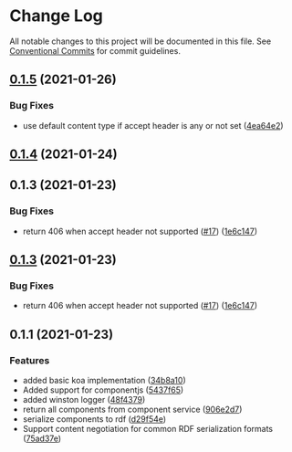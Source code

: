 # Change Log

All notable changes to this project will be documented in this file.
See [Conventional Commits](https://conventionalcommits.org) for commit guidelines.

## [0.1.5](https://github.com/digita-ai/semcom/compare/0.1.4...0.1.5) (2021-01-26)


### Bug Fixes

* use default content type if accept header is any or not set ([4ea64e2](https://github.com/digita-ai/semcom/commit/4ea64e2853549f70207c2931607a24f76fe341c1))





## [0.1.4](https://github.com/digita-ai/semcom/compare/v0.1.1...v0.1.4) (2021-01-24)



## 0.1.3 (2021-01-23)


### Bug Fixes

* return 406 when accept header not supported ([#17](https://github.com/digita-ai/semcom/issues/17)) ([1e6c147](https://github.com/digita-ai/semcom/commit/1e6c147991d7e21a2c7783d05da0fb60d666658d))





## [0.1.3](https://github.com/digita-ai/semcom/compare/v0.1.1...v0.1.3) (2021-01-23)


### Bug Fixes

* return 406 when accept header not supported ([#17](https://github.com/digita-ai/semcom/issues/17)) ([1e6c147](https://github.com/digita-ai/semcom/commit/1e6c147991d7e21a2c7783d05da0fb60d666658d))



## 0.1.1 (2021-01-23)


### Features

* added basic koa implementation ([34b8a10](https://github.com/digita-ai/semcom/commit/34b8a10f0eeaa5819e20e28ec04e237affc6fb41))
* Added support for componentjs ([5437f65](https://github.com/digita-ai/semcom/commit/5437f65916b23bcdcf7da03cc4c2a0c7d28efaf3))
* added winston logger ([48f4379](https://github.com/digita-ai/semcom/commit/48f4379b309e7224c4416403a0e436e7cc488a6d))
* return all components from component service ([906e2d7](https://github.com/digita-ai/semcom/commit/906e2d7fbb0a21535ba3c1723d30e6f88f5f252e))
* serialize components to rdf ([d29f54e](https://github.com/digita-ai/semcom/commit/d29f54e03835034c6d9267f8c362b05e5c12ec07))
* Support content negotiation for common RDF serialization formats ([75ad37e](https://github.com/digita-ai/semcom/commit/75ad37e6c6879b0bea7c8b1d4d51c4a6fd471adf))
